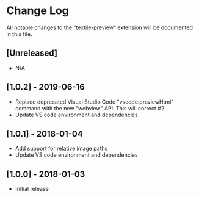 # Change Log

All notable changes to the "textile-preview" extension will be documented in this file.

## [Unreleased]

- N/A

## [1.0.2] - 2019-06-16

- Replace deprecated Visual Studio Code "vscode.previewHtml" command with the new "webview" API.  This will correct #2.
- Update VS code environment and dependencies

## [1.0.1] - 2018-01-04

- Add support for relative image paths
- Update VS code environment and dependencies

## [1.0.0] - 2018-01-03

- Initial release
